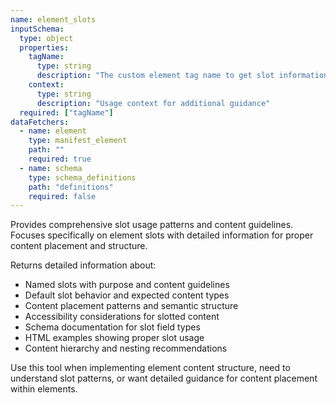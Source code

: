 ```yaml
---
name: element_slots
inputSchema:
  type: object
  properties:
    tagName:
      type: string
      description: "The custom element tag name to get slot information for"
    context:
      type: string
      description: "Usage context for additional guidance"
  required: ["tagName"]
dataFetchers:
  - name: element
    type: manifest_element
    path: ""
    required: true
  - name: schema
    type: schema_definitions
    path: "definitions"
    required: false
---
```


Provides comprehensive slot usage patterns and content guidelines. Focuses specifically on element slots with detailed information for proper content placement and structure.

Returns detailed information about:
- Named slots with purpose and content guidelines
- Default slot behavior and expected content types
- Content placement patterns and semantic structure
- Accessibility considerations for slotted content
- Schema documentation for slot field types
- HTML examples showing proper slot usage
- Content hierarchy and nesting recommendations

Use this tool when implementing element content structure, need to understand slot patterns, or want detailed guidance for content placement within elements.